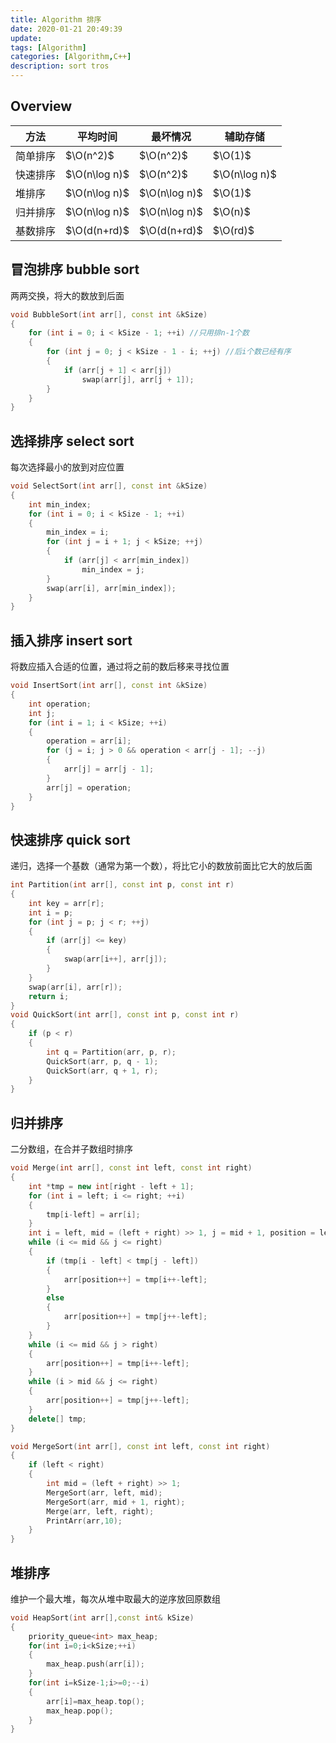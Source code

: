 ```yaml
---
title: Algorithm 排序
date: 2020-01-21 20:49:39
update:
tags: [Algorithm]
categories: [Algorithm,C++]
description: sort tros
---
```


## Overview

| 方法     | 平均时间      | 最坏情况      | 辅助存储      |
| -------- | ------------- | ------------- | ------------- |
| 简单排序 | $\O(n^2)$     | $\O(n^2)$     | $\O(1)$       |
| 快速排序 | $\O(n\log n)$ | $\O(n^2)$     | $\O(n\log n)$ |
| 堆排序   | $\O(n\log n)$ | $\O(n\log n)$ | $\O(1)$       |
| 归并排序 | $\O(n\log n)$ | $\O(n\log n)$ | $\O(n)$       |
| 基数排序 | $\O(d(n+rd)$  | $\O(d(n+rd)$  | $\O(rd)$      |

## 冒泡排序 bubble sort

两两交换，将大的数放到后面

```cpp
void BubbleSort(int arr[], const int &kSize)
{
    for (int i = 0; i < kSize - 1; ++i) //只用排n-1个数
    {
        for (int j = 0; j < kSize - 1 - i; ++j) //后i个数已经有序
        {
            if (arr[j + 1] < arr[j])
                swap(arr[j], arr[j + 1]);
        }
    }
}
```

## 选择排序 select sort

每次选择最小的放到对应位置

```cpp
void SelectSort(int arr[], const int &kSize)
{
    int min_index;
    for (int i = 0; i < kSize - 1; ++i)
    {
        min_index = i;
        for (int j = i + 1; j < kSize; ++j)
        {
            if (arr[j] < arr[min_index])
                min_index = j;
        }
        swap(arr[i], arr[min_index]);
    }
}
```

## 插入排序 insert sort

将数应插入合适的位置，通过将之前的数后移来寻找位置

```cpp
void InsertSort(int arr[], const int &kSize)
{
    int operation;
    int j;
    for (int i = 1; i < kSize; ++i)
    {
        operation = arr[i];
        for (j = i; j > 0 && operation < arr[j - 1]; --j)
        {
            arr[j] = arr[j - 1];
        }
        arr[j] = operation;
    }
}
```

## 快速排序 quick sort

递归，选择一个基数（通常为第一个数），将比它小的数放前面比它大的放后面

```cpp
int Partition(int arr[], const int p, const int r)
{
    int key = arr[r];
    int i = p;
    for (int j = p; j < r; ++j)
    {
        if (arr[j] <= key)
        {
            swap(arr[i++], arr[j]);
        }
    }
    swap(arr[i], arr[r]);
    return i;
}
void QuickSort(int arr[], const int p, const int r)
{
    if (p < r)
    {
        int q = Partition(arr, p, r);
        QuickSort(arr, p, q - 1);
        QuickSort(arr, q + 1, r);
    }
}
```

## 归并排序

二分数组，在合并子数组时排序

```cpp
void Merge(int arr[], const int left, const int right)
{
    int *tmp = new int[right - left + 1];
    for (int i = left; i <= right; ++i)
    {
        tmp[i-left] = arr[i];
    }
    int i = left, mid = (left + right) >> 1, j = mid + 1, position = left;
    while (i <= mid && j <= right)
    {
        if (tmp[i - left] < tmp[j - left])
        {
            arr[position++] = tmp[i++-left];
        }
        else
        {
            arr[position++] = tmp[j++-left];
        }
    }
    while (i <= mid && j > right)
    {
        arr[position++] = tmp[i++-left];
    }
    while (i > mid && j <= right)
    {
        arr[position++] = tmp[j++-left];
    }
    delete[] tmp;
}

void MergeSort(int arr[], const int left, const int right)
{
    if (left < right)
    {
        int mid = (left + right) >> 1;
        MergeSort(arr, left, mid);
        MergeSort(arr, mid + 1, right);
        Merge(arr, left, right);
        PrintArr(arr,10);
    }
}
```

## 堆排序

维护一个最大堆，每次从堆中取最大的逆序放回原数组

```cpp
void HeapSort(int arr[],const int& kSize)
{
    priority_queue<int> max_heap;
    for(int i=0;i<kSize;++i)
    {
        max_heap.push(arr[i]);
    }
    for(int i=kSize-1;i>=0;--i)
    {
        arr[i]=max_heap.top();
        max_heap.pop();
    }
}
```

```cpp
```

```cpp
```